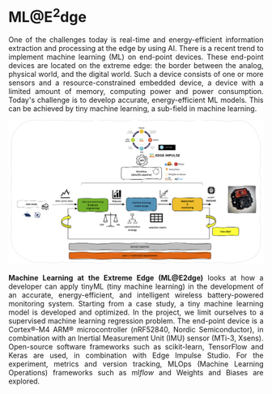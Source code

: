 # ML@E<sup>2</sup>dge

<div style="text-align: justify">One of the challenges today is real-time and energy-efficient information extraction and processing at the edge by using AI. There is a recent trend to implement machine learning (ML) on end-point devices. These end-point devices are located on the extreme edge: the border between the analog, physical world, and the digital world. Such a device consists of one or more sensors and a resource-constrained embedded device, a device with a limited amount of memory, computing power and power consumption. Today's challenge is to develop accurate, energy-efficient ML models. This can be achieved by tiny machine learning, a sub-field in machine learning.</div>

![workflow](./img/workflow.png)

<div style="text-align: justify"> <b>Machine Learning at the Extreme Edge (ML@E2dge)</b> looks at how a developer can apply tinyML (tiny machine learning) in the development of an accurate, energy-efficient, and intelligent wireless battery-powered monitoring system. Starting from a case study, a tiny machine learning model is developed and optimized. In the project, we limit ourselves to a supervised machine learning regression problem. The end-point device is a Cortex®-M4 ARM® microcontroller (nRF52840, Nordic Semiconductor), in combination with an Inertial Measurement Unit (IMU) sensor (MTi-3, Xsens). Open-source software frameworks such as scikit-learn, TensorFlow and Keras are used, in combination with Edge Impulse Studio. For the experiment, metrics and version tracking, MLOps (Machine Learning Operations) frameworks such as ml<i>flow</i> and Weights and Biases are explored.</div>

